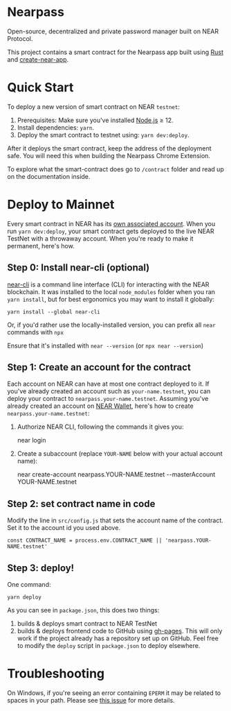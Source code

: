 Nearpass
==================

Open-source, decentralized and private password manager built on NEAR Protocol.

This project contains a smart contract for the Nearpass app built using [Rust] and [create-near-app].

Quick Start
===========

To deploy a new version of smart contract on NEAR `testnet`:

1. Prerequisites: Make sure you've installed [Node.js] ≥ 12.
2. Install dependencies: `yarn`.
3. Deploy the smart contract to testnet using: `yarn dev:deploy`.

After it deploys the smart contract, keep the address of the deployment safe. You will need this when building the
Nearpass Chrome Extension.

To explore what the smart-contract does go to `/contract` folder and read up on the documentation inside.

Deploy to Mainnet
======

Every smart contract in NEAR has its [own associated account][NEAR accounts]. When you run `yarn dev:deploy`, your smart
contract gets deployed to the live NEAR TestNet with a throwaway account. When you're ready to make it permanent, here's
how.


Step 0: Install near-cli (optional)
-------------------------------------

[near-cli] is a command line interface (CLI) for interacting with the NEAR blockchain. It was installed to the
local `node_modules` folder when you ran `yarn install`, but for best ergonomics you may want to install it globally:

    yarn install --global near-cli

Or, if you'd rather use the locally-installed version, you can prefix all `near` commands with `npx`

Ensure that it's installed with `near --version` (or `npx near --version`)


Step 1: Create an account for the contract
------------------------------------------

Each account on NEAR can have at most one contract deployed to it. If you've already created an account such
as `your-name.testnet`, you can deploy your contract to `nearpass.your-name.testnet`. Assuming you've already created an
account on [NEAR Wallet], here's how to create `nearpass.your-name.testnet`:

1. Authorize NEAR CLI, following the commands it gives you:

   near login

2. Create a subaccount (replace `YOUR-NAME` below with your actual account name):

   near create-account nearpass.YOUR-NAME.testnet --masterAccount YOUR-NAME.testnet

Step 2: set contract name in code
---------------------------------

Modify the line in `src/config.js` that sets the account name of the contract. Set it to the account id you used above.

    const CONTRACT_NAME = process.env.CONTRACT_NAME || 'nearpass.YOUR-NAME.testnet'

Step 3: deploy!
---------------

One command:

    yarn deploy

As you can see in `package.json`, this does two things:

1. builds & deploys smart contract to NEAR TestNet
2. builds & deploys frontend code to GitHub using [gh-pages]. This will only work if the project already has a
   repository set up on GitHub. Feel free to modify the `deploy` script in `package.json` to deploy elsewhere.

Troubleshooting
===============

On Windows, if you're seeing an error containing `EPERM` it may be related to spaces in your path. Please
see [this issue](https://github.com/zkat/npx/issues/209) for more details.


[Rust]: https://www.rust-lang.org/

[create-near-app]: https://github.com/near/create-near-app

[Node.js]: https://nodejs.org/en/download/package-manager/

[NEAR accounts]: https://docs.near.org/docs/concepts/account

[NEAR Wallet]: https://wallet.testnet.near.org/

[near-cli]: https://github.com/near/near-cli

[gh-pages]: https://github.com/tschaub/gh-pages
